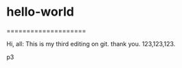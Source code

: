 # hello-world
====================

Hi, all:
This is my third editing on git.
thank you.
123,123,123.

p3
